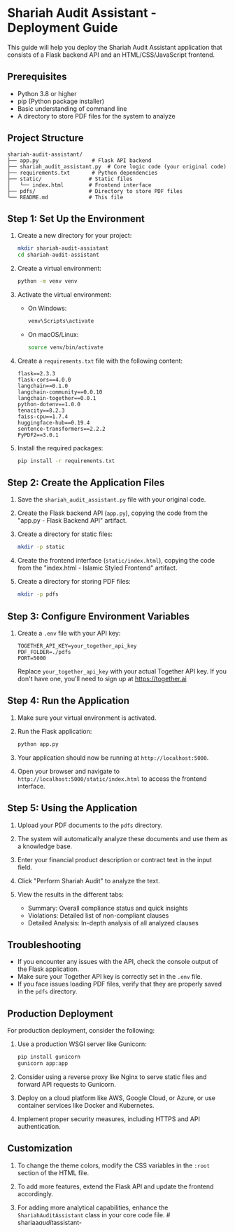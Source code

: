 # Shariah Audit Assistant - Deployment Guide

This guide will help you deploy the Shariah Audit Assistant application that consists of a Flask backend API and an HTML/CSS/JavaScript frontend.

## Prerequisites

- Python 3.8 or higher
- pip (Python package installer)
- Basic understanding of command line
- A directory to store PDF files for the system to analyze

## Project Structure

```
shariah-audit-assistant/
├── app.py                 # Flask API backend
├── shariah_audit_assistant.py  # Core logic code (your original code)
├── requirements.txt       # Python dependencies
├── static/               # Static files
│   └── index.html        # Frontend interface
├── pdfs/                 # Directory to store PDF files
└── README.md             # This file
```

## Step 1: Set Up the Environment

1. Create a new directory for your project:
   ```bash
   mkdir shariah-audit-assistant
   cd shariah-audit-assistant
   ```

2. Create a virtual environment:
   ```bash
   python -m venv venv
   ```

3. Activate the virtual environment:
   - On Windows:
     ```bash
     venv\Scripts\activate
     ```
   - On macOS/Linux:
     ```bash
     source venv/bin/activate
     ```

4. Create a `requirements.txt` file with the following content:
   ```
   flask==2.3.3
   flask-cors==4.0.0
   langchain==0.1.0
   langchain-community==0.0.10
   langchain-together==0.0.1
   python-dotenv==1.0.0
   tenacity==8.2.3
   faiss-cpu==1.7.4
   huggingface-hub==0.19.4
   sentence-transformers==2.2.2
   PyPDF2==3.0.1
   ```

5. Install the required packages:
   ```bash
   pip install -r requirements.txt
   ```

## Step 2: Create the Application Files

1. Save the `shariah_audit_assistant.py` file with your original code.

2. Create the Flask backend API (`app.py`), copying the code from the "app.py - Flask Backend API" artifact.

3. Create a directory for static files:
   ```bash
   mkdir -p static
   ```

4. Create the frontend interface (`static/index.html`), copying the code from the "index.html - Islamic Styled Frontend" artifact.

5. Create a directory for storing PDF files:
   ```bash
   mkdir -p pdfs
   ```

## Step 3: Configure Environment Variables

1. Create a `.env` file with your API key:
   ```
   TOGETHER_API_KEY=your_together_api_key
   PDF_FOLDER=./pdfs
   PORT=5000
   ```

   Replace `your_together_api_key` with your actual Together API key. If you don't have one, you'll need to sign up at https://together.ai

## Step 4: Run the Application

1. Make sure your virtual environment is activated.

2. Run the Flask application:
   ```bash
   python app.py
   ```

3. Your application should now be running at `http://localhost:5000`.

4. Open your browser and navigate to `http://localhost:5000/static/index.html` to access the frontend interface.

## Step 5: Using the Application

1. Upload your PDF documents to the `pdfs` directory.

2. The system will automatically analyze these documents and use them as a knowledge base.

3. Enter your financial product description or contract text in the input field.

4. Click "Perform Shariah Audit" to analyze the text.

5. View the results in the different tabs:
   - Summary: Overall compliance status and quick insights
   - Violations: Detailed list of non-compliant clauses
   - Detailed Analysis: In-depth analysis of all analyzed clauses

## Troubleshooting

- If you encounter any issues with the API, check the console output of the Flask application.
- Make sure your Together API key is correctly set in the `.env` file.
- If you face issues loading PDF files, verify that they are properly saved in the `pdfs` directory.

## Production Deployment

For production deployment, consider the following:

1. Use a production WSGI server like Gunicorn:
   ```bash
   pip install gunicorn
   gunicorn app:app
   ```

2. Consider using a reverse proxy like Nginx to serve static files and forward API requests to Gunicorn.

3. Deploy on a cloud platform like AWS, Google Cloud, or Azure, or use container services like Docker and Kubernetes.

4. Implement proper security measures, including HTTPS and API authentication.

## Customization

1. To change the theme colors, modify the CSS variables in the `:root` section of the HTML file.

2. To add more features, extend the Flask API and update the frontend accordingly.

3. For adding more analytical capabilities, enhance the `ShariahAuditAssistant` class in your core code file.
#   s h a r i a a _ a u d i t _ a s s i s t a n t -  
 